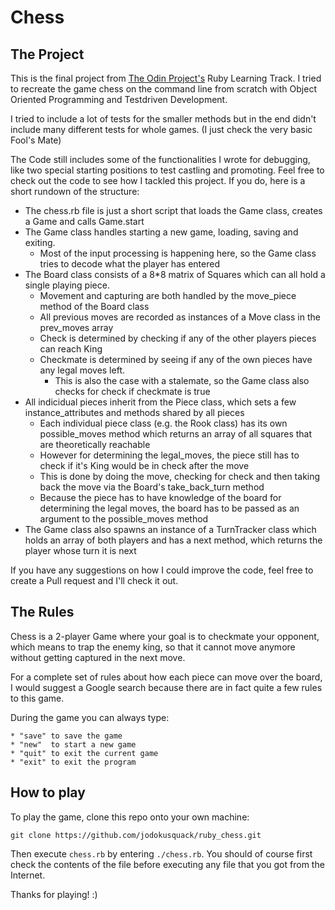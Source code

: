 # Chess

## The Project
This is the final project from [The Odin Project's](https://www.theodinproject.com/courses/ruby-programming/lessons/ruby-final-project?ref=lnav)
Ruby Learning Track. I tried to recreate the game chess on the command line
from scratch with Object Oriented Programming and Testdriven Development.

I tried to include a lot of tests for the smaller methods but in the end
didn't include many different tests for whole games. (I just check the very basic
Fool's Mate)

The Code still includes some of the functionalities I wrote for debugging, like
two special starting positions to test castling and promoting.
Feel free to check out the code to see how I tackled this project.
If you do, here is a short rundown of the structure:

- The chess.rb file is just a short script that loads the Game class, creates a Game and calls Game.start
- The Game class handles starting a new game, loading, saving and exiting.
    - Most of the input processing is happening here, so the Game class tries to decode what the player has entered
- The Board class consists of a 8*8 matrix of Squares which can all hold a single playing piece.
    - Movement and capturing are both handled by the move_piece method of the Board class
    - All previous moves are recorded as instances of a Move class in the prev_moves array
    - Check is determined by checking if any of the other players pieces can reach King
    - Checkmate is determined by seeing if any of the own pieces have any legal moves left.
        - This is also the case with a stalemate, so the Game class also checks for check if checkmate is true
- All indicidual pieces inherit from the Piece class, which sets a few instance_attributes and methods shared by all pieces
    - Each individual piece class (e.g. the Rook class) has its own possible_moves method which returns an array of all squares that are theoretically reachable
    - However for determining the legal_moves, the piece still has to check if it's King would be in check after the move
    - This is done by doing the move, checking for check and then taking back the move via the Board's take_back_turn method
    - Because the piece has to have knowledge of the board for determining the legal moves, the board has to be passed as an argument to the possible_moves method
- The Game class also spawns an instance of a TurnTracker class which holds an array of both players and has a next method, which returns the player whose turn it is next

If you have any suggestions on how I could improve the code, feel free to
create a Pull request and I'll check it out.

## The Rules
Chess is a 2-player Game where your goal is to checkmate your opponent, which
means to trap the enemy king, so that it cannot move anymore without getting
captured in the next move.

For a complete set of rules about how each piece can move over the board, I
would suggest a Google search because there are in fact quite a few rules to
this game.

During the game you can always type:

    * "save" to save the game
    * "new"  to start a new game
    * "quit" to exit the current game
    * "exit" to exit the program

## How to play
To play the game, clone this repo onto your own machine:

`git clone https://github.com/jodokusquack/ruby_chess.git`

Then execute `chess.rb` by entering `./chess.rb`.
You should of course first check the contents of the file before executing any
file that you got from the Internet.

Thanks for playing! :)

